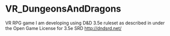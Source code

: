 # VR_DungeonsAndDragons
VR RPG game I am developing using D&amp;D 3.5e ruleset as described in under the Open Game License for 3.5e SRD http://dndsrd.net/
